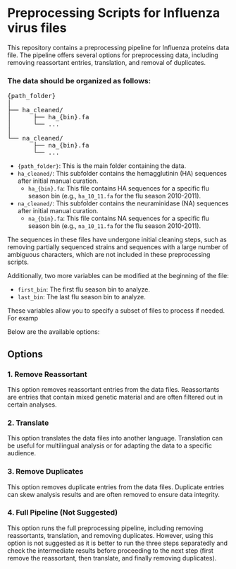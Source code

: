 # Preprocessing Scripts for Influenza virus files

This repository contains a preprocessing pipeline for Influenza proteins data file. The pipeline offers several options for preprocessing data, including removing reassortant entries, translation, and removal of duplicates.

### The data should be organized as follows:
<pre>
{path_folder}  
│  
├── ha_cleaned/  
│      ├── ha_{bin}.fa  
│      └── ...  
│  
└── na_cleaned/  
       ├── na_{bin}.fa  
       └── ... 
</pre>       


- `{path_folder}`: This is the main folder containing the data.
- `ha_cleaned/`: This subfolder contains the hemagglutinin (HA) sequences after initial manual curation.
  - `ha_{bin}.fa`: This file contains HA sequences for a specific flu season bin (e.g., `ha_10_11.fa` for the flu season 2010-2011).
- `na_cleaned/`: This subfolder contains the neuraminidase (NA) sequences after initial manual curation.
  - `na_{bin}.fa`: This file contains NA sequences for a specific flu season bin (e.g., `na_10_11.fa` for the flu season 2010-2011).

The sequences in these files have undergone initial cleaning steps, such as removing partially sequenced strains and sequences with a large number of ambiguous characters, which are not included in these preprocessing scripts.

Additionally, two more variables can be modified at the beginning of the file:

- `first_bin`: The first flu season bin to analyze.
- `last_bin`: The last flu season bin to analyze.

These variables allow you to specify a subset of files to process if needed. For examp


Below are the available options:

## Options

### 1. Remove Reassortant

This option removes reassortant entries from the data files. Reassortants are entries that contain mixed genetic material and are often filtered out in certain analyses.

### 2. Translate

This option translates the data files into another language. Translation can be useful for multilingual analysis or for adapting the data to a specific audience.


### 3. Remove Duplicates

This option removes duplicate entries from the data files. Duplicate entries can skew analysis results and are often removed to ensure data integrity.

### 4. Full Pipeline (Not Suggested)

This option runs the full preprocessing pipeline, including removing reassortants, translation, and removing duplicates. However, using this option is not suggested as it is better to run the three steps separatedly and check the intermediate results before proceeding to the next step (first remove the reassortant, then translate, and finally removing duplicates).
